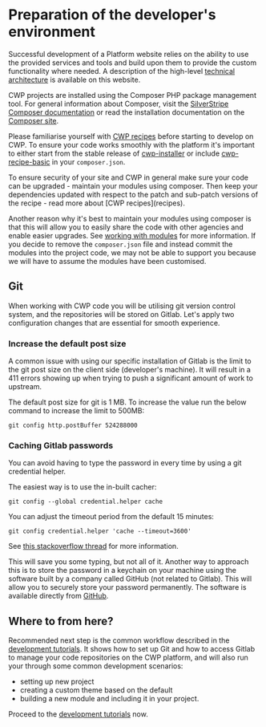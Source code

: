 <!--
title: Preparation of the developer's environment
pagenumber: 1
-->

# Preparation of the developer's environment

Successful development of a Platform website relies on the ability to use the provided services and tools and build upon
them to provide the custom functionality where needed. A description of the high-level [technical
architecture](https://www.cwp.govt.nz/features/technical-information-about-the-platform/) is available on this website.

CWP projects are installed using the Composer PHP package management tool. For general information about Composer, visit
the [SilverStripe Composer documentation](http://doc.silverstripe.org/framework/en/installation/composer) or read the
installation documentation on the [Composer site](http://getcomposer.org/doc/00-intro.md).

Please familiarise yourself with [CWP recipes](recipes) before starting to develop on CWP. To ensure your code works
smoothly with the platform it's important to either start from the stable release of
[cwp-installer](gitlab.cwp.govt.nz/cwp/cwp-installer/) or include
[cwp-recipe-basic](https://gitlab.cwp.govt.nz/cwp/cwp-recipe-basic/) in your `composer.json`.

<div class="notice" markdown='1'>
To ensure security of your site and CWP in general make sure your code can be upgraded - maintain your modules using
composer. Then keep your dependencies updated with respect to the patch and sub-patch versions of the recipe - read
more about [CWP recipes](recipes).
</div>

Another reason why it's best to maintain your modules using composer is that this will allow you to easily share the
code with other agencies and enable easier upgrades. See [working with modules](working-with-modules) for more
information. If you decide to remove the `composer.json` file and instead commit the modules into the project code, we
may not be able to support you because we will have to assume the modules have been customised.

## Git

When working with CWP code you will be utilising git version control system, and the repositories will be stored on
Gitlab. Let's apply two configuration changes that are essential for smooth experience.

### Increase the default post size

A common issue with using our specific installation of Gitlab is the limit to the git post size on the client side
(developer's machine). It will result in a 411 errors showing up when trying to push a significant amount of work to
upstream.

The default post size for git is 1 MB. To increase the value run the below command to increase the limit to 500MB:

	git config http.postBuffer 524288000

### Caching Gitlab passwords

You can avoid having to type the password in every time by using a git credential helper.

The easiest way is to use the in-built cacher:

	git config --global credential.helper cache

You can adjust the timeout period from the default 15 minutes:

	git config credential.helper 'cache --timeout=3600'

See [this stackoverflow
thread](http://stackoverflow.com/questions/5343068/is-there-a-way-to-skip-password-typing-when-using-https-github) for
more information.

This will save you some typing, but not all of it. Another way to approach this is to store the password in a keychain
on your machine using the software built by a company called GitHub (not related to Gitlab). This will allow you to
securely store your password permanently. The software is available directly from
[GitHub](https://help.github.com/articles/set-up-git).

## Where to from here?

Recommended next step is the common workflow described in the [development tutorials](development-tutorials). It shows
how to set up Git and how to access Gitlab to manage your code repositories on the CWP platform, and will also run your
through some common development scenarios:

* setting up new project
* creating a custom theme based on the default
* building a new module and including it in your project.

Proceed to the [development tutorials](development-tutorials) now.
